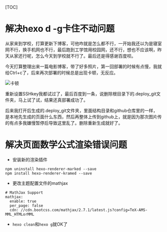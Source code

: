 [TOC]

# 解决hexo d -g卡住不动问题

从家来到学校，打算更新下博客，可他咋就是怎么都不行，一开始我还以为是寝室网不行，换手机网也不行，最后跑到工学馆用校园网，还不行，想也不应该啊，昨天从家还行呢，怎么今天到学校就不行了。最后还是得感谢百度呗。

今天打算整理出来一篇电影博客，带了好多照片，第一回部署的时候有点慢，我就给Ctrl+c了，后来再次部署的时候总是出现卡顿，无反应。

![卡顿](http://r.photo.store.qq.com/psb?/V14L47VC0w3vOf/UgTaFzb5IyXrEVDqXPxlbhZ0ZWbhh55axJ02fiNHl5Y!/r/dDUBAAAAAAAA)

<!--more-->

重新设置SSHkey我都试过了，最后百度到一条，说删除根目录下的.deploy_git文件夹，马上试了试，结果还真部署成功了。

后来我打开后生成的.deploy_git文件夹，里面结构目录和github仓库里的一样，是本地先生成的页面什么东西，然后再整体上传到github上，就是因为那次图片传的有点多我嫌慢暂停后导致这里乱了。删除重新生成就好了。

# 解决页面数学公式渲染错误问题

- 安装新的渲染插件

```
npm uninstall hexo-renderer-marked --save
npm install hexo-renderer-kramed --save
```

- 更改主题配置文件的mathjax

```
# MathJax Support
mathjax:
  enable: true
  per_page: false
  cdn: //cdn.bootcss.com/mathjax/2.7.1/latest.js?config=TeX-AMS-MML_HTMLorMML
```

- `hexo clean`和`hexo g`就OK了